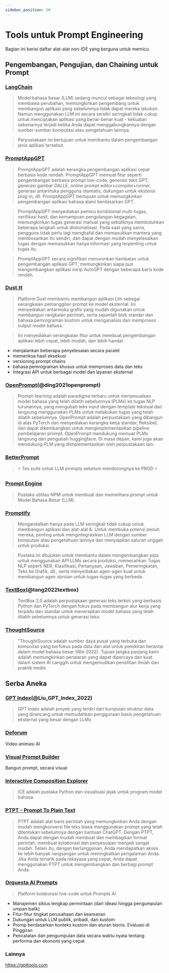 ```yaml
---
sidebar_position: 50
---
```


# Tools untuk Prompt Engineering

Bagian ini berisi daftar alat-alat non-IDE yang berguna untuk memicu.

## Pengembangan, Pengujian, dan Chaining untuk Prompt

### [LangChain](https://github.com/hwchase17/langchain/)

> Model bahasa besar (LLM) sedang muncul sebagai teknologi yang membawa perubahan, memungkinkan pengembang untuk membangun aplikasi yang sebelumnya tidak dapat mereka lakukan. Namun menggunakan LLM ini secara sendiri seringkali tidak cukup untuk menciptakan aplikasi yang benar-benar kuat - kekuatan sebenarnya terjadi ketika Anda dapat menggabungkannya dengan sumber-sumber komputasi atau pengetahuan lainnya.

> Perpustakaan ini bertujuan untuk membantu dalam pengembangan jenis aplikasi tersebut.

### [PromptAppGPT](https://github.com/mleoking/PromptAppGPT)

> PromptAppGPT adalah kerangka pengembangan aplikasi cepat berbasis kode rendah. PromptAppGPT memuat fitur seperti pengembangan berbasis prompt low-code, generasi teks GPT, generasi gambar DALLE, online prompt editor+compiler+runner, generasi antarmuka pengguna otomatis, dukungan untuk ekstensi plug-in, dll. PromptAppGPT bertujuan untuk memungkinkan pengembangan aplikasi bahasa alami berdasarkan GPT.

> PromptAppGPT menyediakan pemicu kondisional multi-tugas, verifikasi hasil, dan kemampuan pengulangan kegagalan, memungkinkan tugas generasi manual yang sebaliknya membutuhkan beberapa langkah untuk diotomatisasi. Pada saat yang sama, pengguna tidak perlu lagi menghafal dan memasukkan mantera yang membosankan itu sendiri, dan dapat dengan mudah menyelesaikan tugas dengan memasukkan hanya informasi yang terpenting untuk tugas itu.

> PromptAppGPT secara signifikan menurunkan hambatan untuk pengembangan aplikasi GPT, memungkinkan siapa pun mengembangkan aplikasi mirip AutoGPT dengan beberapa baris kode rendah.



### [Dust.tt](https://dust.tt)

> Platform Dust membantu membangun aplikasi Llm sebagai serangkaian pemanggilan prompt ke model eksternal. Ini menyediakan antarmuka grafis yang mudah digunakan untuk membangun rangkaian perintah, serta sejumlah blok standar dan bahasa pemrograman kustom untuk menganalisis dan memproses output model bahasa.

> Ini menyediakan serangkaian fitur untuk membuat pengembangan aplikasi lebih cepat, lebih mudah, dan lebih handal:
- menjalankan beberapa penyelesaian secara paralel
- memeriksa hasil eksekusi
- versioning prompt chains
- bahasa pemrograman khusus untuk memproses data dan teks
- Integrasi API untuk berbagai model dan layanan eksternal

### [OpenPrompt](https://thunlp.github.io/OpenPrompt/)(@ding2021openprompt)

> Prompt-learning adalah paradigma terbaru untuk menyesuaikan model bahasa yang telah dilatih sebelumnya (PLMs) ke tugas NLP turunannya, yang mengubah teks input dengan template tekstual dan langsung menggunakan PLMs untuk melakukan tugas yang telah dilatih sebelumnya. OpenPrompt adalah perpustakaan yang dibangun di atas PyTorch dan menyediakan kerangka kerja standar, fleksibel, dan dapat dikembangkan untuk mengimplementasikan pipeline pembelajaran prompt. OpenPrompt mendukung memuat PLMs langsung dari pengubah huggingface. Di masa depan, kami juga akan mendukung PLM yang diimplementasikan oleh perpustakaan lain.

### [BetterPrompt](https://github.com/stjordanis/betterprompt)

> ⚡ Tes suite untuk LLM prompts sebelum mendorongnya ke PROD ⚡

### [Prompt Engine](https://github.com/microsoft/prompt-engine)

> Pustaka utilitas NPM untuk membuat dan memelihara prompt untuk Model Bahasa Besar (LLM).

### [Promptify](https://github.com/promptslab/Promptify)

> Mengandalkan hanya pada LLM seringkali tidak cukup untuk membangun aplikasi dan alat-alat &. Untuk membuka potensi penuh mereka, penting untuk mengintegrasikan LLM dengan sumber komputasi atau pengetahuan lainnya dan menyiapkan saluran unggah untuk produksi.

> Pustaka ini ditujukan untuk membantu dalam mengembangkan pipa untuk menggunakan API LLMs secara produksi, memecahkan Tugas NLP seperti NER, Klasifikasi, Pertanyaan, Jawaban, Pemeringkatan, Teks ke Grafik, dll., serta menyediakan agen-agen kuat untuk membangun agen obrolan untuk tugas-tugas yang berbeda.


### [TextBox](https://github.com/RUCAIBox/TextBox)(@tang2022textbox)

> TextBox 2.0 adalah perpustakaan generasi teks terkini yang berbasis Python dan PyTorch dengan fokus pada membangun alur kerja yang terpadu dan standar untuk menerapkan model bahasa yang telah dilatih sebelumnya untuk generasi teks:

### [ThoughtSource](https://github.com/OpenBioLink/ThoughtSource)

> "ThoughtSource adalah sumber daya pusat yang terbuka dan komunitas yang berfokus pada data dan alat untuk pemikiran berantai dalam model bahasa besar (Wei 2022). Tujuan jangka panjang kami adalah memungkinkan penalaran yang dapat dipercaya dan kuat dalam sistem AI canggih untuk mengemudikan penelitian ilmiah dan praktik medis

## Serba Aneka

### [GPT Index](https://gpt-index.readthedocs.io/en/latest/)(@Liu_GPT_Index_2022)

> GPT Index adalah proyek yang terdiri dari kumpulan struktur data yang dirancang untuk memudahkan penggunaan basis pengetahuan eksternal yang besar dengan LLMs

### [Deforum](https://github.com/HelixNGC7293/DeforumStableDiffusionLocal)

Video animasi AI

### [Visual Prompt Builder](https://tools.saxifrage.xyz/prompt)

Bangun prompt, secara visual

### [Interactive Composition Explorer](https://github.com/oughtinc/ice)

> ICE adalah pustaka Python dan visualisasi jejak untuk program model bahasa.

### [PTPT - Prompt To Plain Text](https://github.com/LeslieLeung/PTPT)

> PTPT adalah alat baris perintah yang memungkinkan Anda dengan mudah mengkonversi file teks biasa menggunakan prompt yang telah ditentukan sebelumnya dengan bantuan ChatGPT. Dengan PTPT, Anda dapat dengan mudah membuat dan membagikan format perintah, membuat kolaborasi dan penyesuaian menjadi sangat mudah. Selain itu, dengan berlangganan, Anda mendapatkan akses ke lebih banyak rangsangan untuk meningkatkan pengalaman Anda. Jika Anda tertarik pada rekayasa yang cepat, Anda dapat menggunakan PTPT untuk mengembangkan dan berbagi prompt Anda.

### [Orquesta AI Prompts](https://orquesta.cloud/platform/ai-llm-prompts)

> Platform kolaborasi low-code untuk Prompts AI

- Manajemen siklus lengkap permintaan (dari ideasi hingga pengumpulan umpan balik)
- Fitur-fitur tingkat perusahaan dan keamanan
- Dukungan untuk LLM publik, pribadi, dan kustom
- Promp berdasarkan konteks kustom dan aturan bisnis. Evaluasi di Pinggiran
- Pencatatan dan pengumpulan data secara waktu nyata tentang performa dan ekonomi yang cepat


### Lainnya

https://gpttools.com
